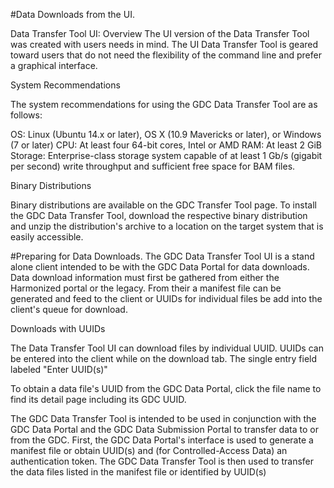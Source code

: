 #Data Downloads from the UI.

Data Transfer Tool UI: Overview
The UI version of the Data Transfer Tool was created with users needs in mind.  The UI Data Transfer Tool is geared toward users that do not need the flexibility of the command line and prefer a graphical interface.  

System Recommendations

The system recommendations for using the GDC Data Transfer Tool are as follows:

OS: Linux (Ubuntu 14.x or later), OS X (10.9 Mavericks or later), or Windows (7 or later)
CPU: At least four 64-bit cores, Intel or AMD
RAM: At least 2 GiB
Storage: Enterprise-class storage system capable of at least 1 Gb/s (gigabit per second) write throughput and sufficient free space for BAM files.

Binary Distributions

Binary distributions are available on the  GDC Transfer Tool page. To install the GDC Data Transfer Tool, download the respective binary distribution and unzip the distribution's archive to a location on the target system that is easily accessible.

#Preparing for Data Downloads.
The GDC Data Transfer Tool UI is a stand alone client intended to be with the GDC Data Portal for data downloads.  Data download information must first be gathered from either the Harmonized portal or the legacy.  From their a manifest file can be generated and feed to the client or UUIDs for individual files be add into the client's queue for download.  


Downloads with UUIDs

The Data Transfer Tool UI can download files by individual UUID.  UUIDs can be entered into the client while on the download tab.  The single entry field labeled "Enter UUID(s)" 



To obtain a data file's UUID from the GDC Data Portal, click the file name to find its detail page including its GDC UUID.

The GDC Data Transfer Tool is intended to be used in conjunction with the   GDC Data Portal and the   GDC Data Submission Portal to transfer data to or from the GDC. First, the GDC Data Portal's interface is used to generate a manifest file or obtain UUID(s) and (for Controlled-Access Data) an authentication token. The GDC Data Transfer Tool is then used to transfer the data files listed in the manifest file or identified by UUID(s)
